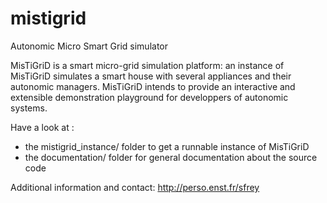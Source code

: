 mistigrid
=========

Autonomic Micro Smart Grid simulator

MisTiGriD is a smart micro-grid simulation platform: an instance of MisTiGriD simulates a smart house with several appliances and their autonomic managers. MisTiGriD intends to provide an interactive and extensible demonstration playground for developpers of autonomic systems.

Have a look at :
  - the mistigrid_instance/ folder to get a runnable instance of MisTiGriD
  - the documentation/ folder for general documentation about the source code

Additional information and contact: http://perso.enst.fr/sfrey
